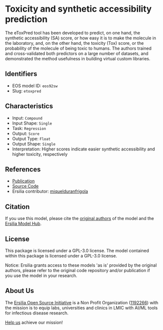 # Toxicity and synthetic accessibility prediction

The eToxPred tool has been developed to predict, on one hand, the synthetic accessibility (SA) score, or how easy it is to make the molecule in the laboratory, and, on the other hand, the toxicity (Tox) score, or the probability of the molecule of being toxic to humans. The authors trained and cross-validated both predictors on a large number of datasets, and demonstrated the method usefulness in building virtual custom libraries.

## Identifiers

* EOS model ID: `eos92sw`
* Slug: `etoxpred`

## Characteristics

* Input: `Compound`
* Input Shape: `Single`
* Task: `Regression`
* Output: `Score`
* Output Type: `Float`
* Output Shape: `Single`
* Interpretation: Higher scores indicate easier synthetic accessibility and higher toxicity, respectively

## References

* [Publication](https://bmcpharmacoltoxicol.biomedcentral.com/articles/10.1186/s40360-018-0282-6)
* [Source Code](https://github.com/pulimeng/eToxPred)
* Ersilia contributor: [miquelduranfrigola](https://github.com/miquelduranfrigola)

## Citation

If you use this model, please cite the [original authors](https://bmcpharmacoltoxicol.biomedcentral.com/articles/10.1186/s40360-018-0282-6) of the model and the [Ersilia Model Hub](https://github.com/ersilia-os/ersilia/blob/master/CITATION.cff).

## License

This package is licensed under a GPL-3.0 license. The model contained within this package is licensed under a GPL-3.0 license.

Notice: Ersilia grants access to these models 'as is' provided by the original authors, please refer to the original code repository and/or publication if you use the model in your research.

## About Us

The [Ersilia Open Source Initiative](https://ersilia.io) is a Non Profit Organization ([1192266](https://register-of-charities.charitycommission.gov.uk/charity-search/-/charity-details/5170657/full-print)) with the mission is to equip labs, universities and clinics in LMIC with AI/ML tools for infectious disease research.

[Help us](https://www.ersilia.io/donate) achieve our mission!